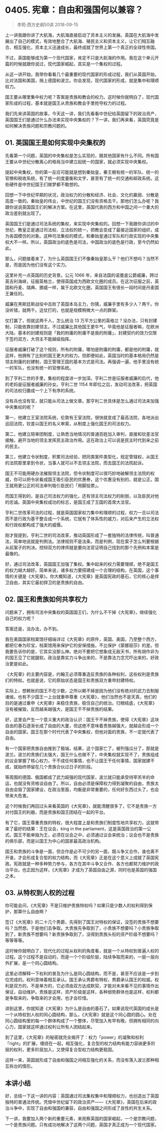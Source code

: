 # 0405. 宪章：自由和强国何以兼容？
> 李筠·西方史纲50讲
2018-09-15

上一讲我跟你讲了大航海，大航海直接启动了资本主义的发展。英国在大航海中发展出了自己的模式，有效地整合了大航海、殖民主义和资本主义，让它们相互融合、相互强化，资本主义迅速成长，最终成就了世界上第一个真正的全球性帝国。

不过，英国能够成为第一个现代国家，肯定不只是大航海的作用。我在这个单元开篇的时候就跟你说过，现代国家崛起，其实是一个集权的过程。

从这一讲开始，我带你看看几个最重要的现代国家的形成过程，我们从英国开始，比对法国和美国，捎上德国和波兰。你会发现，现代国家的形成，就是集中和理顺权力。

国王要从哪里集中权力呢？答案是贵族和教会的权力。这时候你就明白了，现代国家形成的过程，基本就是国王从贵族和教会手里抢夺权力的过程。

我们先来讲英国的故事，今天这一讲，我们先看看中世纪给英国留下的政治资产，英国国王们是通过什么办法来实现中央集权的？下一讲，我们再来看，英国究竟是如何解决贵族问题和宗教问题的。

## 01. 英国国王是如何实现中央集权的

先看第一个问题，英国的中央集权是怎么实现的，跟其他国家有什么不同。所有国王要从中世纪分散离心的格局当中建立起统一的国家，就必须实现中央集权。

提起中央集权，你的第一反应可能就是想到秦始皇，秦王朝有统一的军队、统一的官僚和税收系统，有了统一的度量衡和文字，甚至有了统一的交通和邮政系统。这些硬件是中世纪国王们做梦都不敢想的。

回想一下中世纪早期的状况，政治权力的分散和经济、社会、文化的羸弱、分散是高度一致的。秦始皇的伟业，中世纪的国王们没有资格去干。那他们怎么办呢？我跟你说说英国国王们的解决方案。在这里，英国代表的西方和中国之间一个重大的政治差别就出现了。

英国国王们是通过司法系统的集权，来实现中央集权的。回想一下我跟你讲过的中世纪，教皇正是通过司法权、立法权的统一，把教会变成了最接近国家的组织，成为各国模仿的对象。这种司法集权的模式，和秦始皇通过军队和行政实现的中央集权大不一样。所以，英国政治的底色是司法，中国政治的底色是行政，至今仍然如此。

那么，问题接着来了，为什么英国国王们不像秦始皇那么干？他们不想吗？当然不是，而是因为他们没有这个实力。

这里补充一点英国的历史背景。公元 1066 年，来自法国的诺曼底公爵威廉，跨过英吉利海峡，征服英格兰，使得英国成为西欧文化圈的成员。在这次征服之前，英国和丹麦、瑞典、挪威一样，属于北欧文化圈，英国国王有很长一段时间是丹麦国王兼任的。

威廉在黑斯廷斯战役中击败了英国本岛主力，你猜，威廉手里有多少人？两千。你没听错，就两千。这仗打的，也就是规模稍微大一点的群架。

仗打赢了，但就这两千人，怎么统治 13 万平方公里的英格兰？没办法，只有封建制，只能依靠封建领主。不过威廉比其他国王更牛气，毕竟他是征服者嘛，在欧洲大陆，基本的封建规则是「我的附庸的附庸不是我的附庸」，封建契约的效力仅限于签约双方，大领主不能越级指挥。

征服者威廉打破了这个规则，所有的附庸，哪怕是附庸的附庸，都是他的附庸，就这样，他拥有了比别的国王更大的权力。但即便如此，英国当时的基本格局仍然是领主附庸的封建制，国王管理王国的基本方式是司法。再强调一遍，他手里没有统一的军队，也没有统一的官僚系统。

到了亨利二世的手里，集权的程度进一步加深。亨利二世是征服者威廉的后代，他的老妈是征服者威廉的孙女。亨利二世 1154 年即位之后，发动司法改革，把英国的司法权归置成一个上下有序的系统。

没有兵也没有官，就只能从司法上做文章。那亨利二世具体是怎么通过司法来加强中央集权的呢？

第一，他建立王室法院系统，伦敦有王室法院，很快就变成了最高法院，各地派出巡回法院，钦差以国王的名义审案，从制度上强化国王的司法权力。

第二，他建立陪审团制度，让熟悉当地情况的普通百姓加入审判，直接和钦差法官接触，避开当地的领主发挥民主政治作用。这在政治上可以说是民主时代到来之前的民主。

第三，他建立令状制度，积累司法经验，把同类案件类型化，规定管辖权，从国王的法院那里拿到令状，当事人就可以不去领主法院，而去国王的法院起诉。

国王不可能用硬办法摧毁领主法院，但令状制度可以很巧妙地破解领主法院的权威，你可以把令状看成国王吸引臣民的优惠券，这个优惠没有别的，就是公正。国王就用更公正的司法审判吸引臣民们「用脚投票」。

而国王得到的，是自己司法权力的强化，还有领主司法权力的削弱，以及臣民对他的忠诚。英国中央集权成功的标志，是国王成了王国的首席大法官。

亨利二世改革司法的过程，就是英国国家权力集中和理顺的过程，权力一旦以司法而不是行政为基干整合成一个系统，它就有了体系性的威力，对后来产生的立法权和行政权都构成了强大的威慑。

刚才我提到，亨利二世的司法改革，推动英国形成了一套独特的法律传统，叫普通法，简单地说就是判例法。法律规则不是法条，而是判例，现在案子怎么判要根据从前案子的判决。控辩双方的律师就是要向法官证明自己找到的那个先例和本案是最像的。

好，通过司法改革，英国国王加强了集权。集中起来的权力需要理顺，绝不是国王的权力越大越好。简单来说，诸多权力要搭建成一个合理的结构，在英国，这个事情的关键是《大宪章》。你大概知道，《大宪章》是英国宪政的基石，它的核心是捍卫自由，其实它最初捍卫的是贵族的自由。

## 02. 国王和贵族如何共享权力

问题来了，拥有司法中央集权的英国国王们，为什么不干掉《大宪章》，继续强化自己的权力呢？

答案还是，没办法，办不到。

我在美国国家档案馆仔细端详过《大宪章》的原件，英国、美国，乃至整个西方，都把它奉为珍宝，档案馆用来保护它的安保措施，不比保护《蒙娜丽莎》的差。但我要告诉你的是，它其实没那么神。绝对不要把它想象成无敌天书，所有胡作非为的国王见了它就腿软。政治是靠实力斗争出来的，不是靠法力念咒吓出来的，好政治更是如此。

《大宪章》的主要内容是，约翰王必须尊重造反贵族的各种权利，这些权利是贵族们的特权。也就是说，它的原始状态是国王和贵族双方重申封建特权。

实际上，想赖账的国王不在少数，之所以赖不掉是因为他们没有绝对的武力去制服诸侯。也有不少国王一上台就重申尊重《大宪章》，他们当然也不是天真，他们的目的是通过重申《大宪章》来稳住贵族，稳住自己的统治。归根结底，《大宪章》没有被摧毁，反而越来越强大，是国王干不掉贵族的结果。

好，这里会产生一个意义重大的政治认识：国王干不掉贵族，使得《大宪章》这块自由的基石逐渐长成了自由的大厦，但这绝不意味着贵族越强大，就越会形成一个自由的国家。国王在那个时代代表了中央集权，但他对面的贵族，不一定就代表了自由。

有一个国家把贵族自由推到了极端，结果，这个国家亡了，被列强瓜分了，那就是波兰。波兰的贵族们太强大，国王什么也做不了，中央集权就实现不了，贵族组成的议会掌握了核心权力，干不成任何事情，也不让国王干任何事情，国家就建不成，就始终停留在几个贵族合伙过日子的阶段。

等周围的德国、俄国都成了武力超强的现代国家，波兰就只能承受待宰羔羊的命运，也就没有资格谈自由了。所以，自由必须是保障权力得到凝聚的自由，贵族太自由会毁了国家建设，在政治里面，均衡是非常重要的，任何好东西过头了，也会带来大危害。

这个时候我们再回过头来看英国的《大宪章》，就能清醒很多了，它不是贵族一方对付国王的利器，而是贵族和国王团结在一起的平台。

有了它，国王尊重贵族的特权，很大程度上是和贵族们制度性地共享权力，这就带来了最好的结果：王在议会，king in the parliament，这是英国政治的第一公式。国王不能单独为王，必须在议会之中，必须通过议会来统治；议会也不是贵族的俱乐部，而是以国王为中心的国家最高政治机构。

国王和贵族的斗争是一面，但合作是必不可少的另一面，既斗争又合作，谁也离不开谁，才会形成复合型的权力结构，而《大宪章》正是在这个意义上成就了英国宪政。宪政就是一种多种势力参与，各方在其中斗争又合作、各方也都努力维护的政治平台。也正因为这样，《大宪章》才成为了英国自由之源，同时也是英国的强国之本。

## 03. 从特权到人权的过程

你可能会问，《大宪章》不是只维护贵族特权吗？如果只是少数人的权利得到保护，那算什么自由啊？

签订《大宪章》的二十几个男爵，先得到了国王对特权的保证，没签的贵族不想要吗？当然想。于是他们去争取。大贵族先争取到了，小贵族不想要吗？小贵族争取到了，新贵族不想要吗？新贵族争取到了，没得到贵族头衔的资产阶级不想要吗？等等等等。

这时候你就明白了，现代化的过程从权利的角度看，就是一个从特权到普遍人权的过程。这个过程不是自动的，而是一个个阶级阶层，陆续争取而来的，一层一层向外扩展，是一个同心圆结构。

这里必须解释一下权利的普及为什么是同心圆结构，而不是，甚至不应该是一步到位完成的。权利意味着相互承认。国王承认男爵有特权，男爵承认国王的权威。权利是双方的，不是单方的，它必须由双方达成默契，才能对未来看不见的事情作出保证，自动维护。贵族是这样，资产阶级是这样，各种弱势群体也是这样，权利都是争取来的，争取来的才会用，也才会珍惜。

讲到这里，你就知道《大宪章》为什么是自由的基石了。如果说现代英国的成长是一个从特权到人权的同心圆结构，那么，《大宪章》就是这个同心圆的圆心。处在同心圆结构里的每一个群体构成了一个整体，尽管加入有早有晚，但拥有相同的向心力，国家就这样通过权利让所有人团结起来。

到了这里，《大宪章》的秘密就完全揭开了：权力「power」的凝聚和权利「right」的扩展，缠绕在一起，相互强化，复合型的权力结构有能力容纳更多阶层的权利，更多阶层加入，又使得复合型权力结构更稳固。

这样一来，英国就形成了自由和强国之间相互强化的关系，而没有落入波兰那种相互拆台的情形。

## 本讲小结

好，总结一下这一讲的内容：英国通过司法集权集中和理顺权力，也创造出了英国独特的普通法传统。凭借中世纪留下的政治资产——《大宪章》，英国在后来的政治斗争中，实现了自由和强国的兼容，自由和强国之间形成了良性的共生关系。

下一讲，我要加入两个新的重要元素，来观察英国的国家崛起，一个是宗教问题，一个是贵族问题。只有成功地解决了这两个问题，英国才真正成为一个现代国家。



